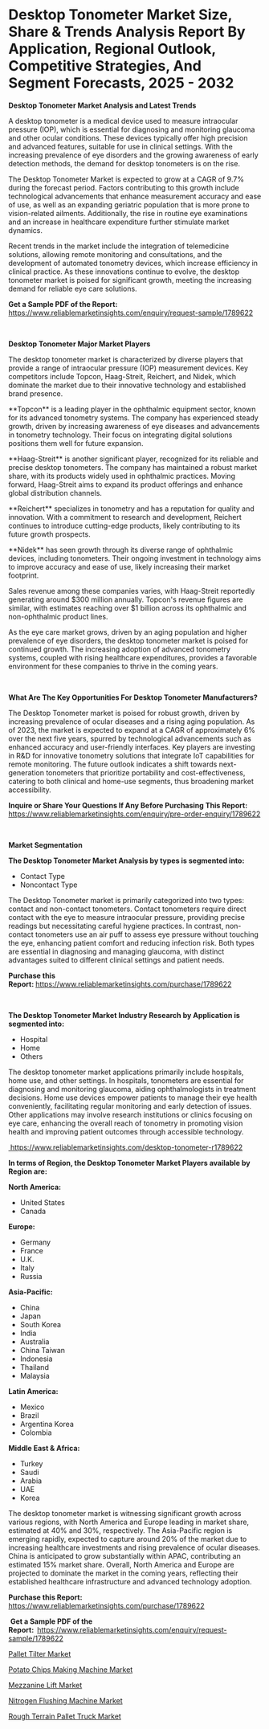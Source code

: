 <p><h1>Desktop Tonometer Market Size, Share & Trends Analysis Report By Application, Regional Outlook, Competitive Strategies, And Segment Forecasts, 2025 - 2032</h1></p><p><strong>Desktop Tonometer Market Analysis and Latest Trends</strong></p>
<p><p>A desktop tonometer is a medical device used to measure intraocular pressure (IOP), which is essential for diagnosing and monitoring glaucoma and other ocular conditions. These devices typically offer high precision and advanced features, suitable for use in clinical settings. With the increasing prevalence of eye disorders and the growing awareness of early detection methods, the demand for desktop tonometers is on the rise.</p><p>The Desktop Tonometer Market is expected to grow at a CAGR of 9.7% during the forecast period. Factors contributing to this growth include technological advancements that enhance measurement accuracy and ease of use, as well as an expanding geriatric population that is more prone to vision-related ailments. Additionally, the rise in routine eye examinations and an increase in healthcare expenditure further stimulate market dynamics.</p><p>Recent trends in the market include the integration of telemedicine solutions, allowing remote monitoring and consultations, and the development of automated tonometry devices, which increase efficiency in clinical practice. As these innovations continue to evolve, the desktop tonometer market is poised for significant growth, meeting the increasing demand for reliable eye care solutions.</p></p>
<p><strong>Get a Sample PDF of the Report:&nbsp;</strong> <a href="https://www.reliablemarketinsights.com/enquiry/request-sample/1789622?utm_campaign=3571&utm_medium=2&utm_source=Github&utm_content=ia&utm_term=25032025&utm_id=desktop-tonometer">https://www.reliablemarketinsights.com/enquiry/request-sample/1789622</a></p>
<p>&nbsp;</p>
<p><strong>Desktop Tonometer Major Market Players</strong></p>
<p><p>The desktop tonometer market is characterized by diverse players that provide a range of intraocular pressure (IOP) measurement devices. Key competitors include Topcon, Haag-Streit, Reichert, and Nidek, which dominate the market due to their innovative technology and established brand presence.</p><p>**Topcon** is a leading player in the ophthalmic equipment sector, known for its advanced tonometry systems. The company has experienced steady growth, driven by increasing awareness of eye diseases and advancements in tonometry technology. Their focus on integrating digital solutions positions them well for future expansion.</p><p>**Haag-Streit** is another significant player, recognized for its reliable and precise desktop tonometers. The company has maintained a robust market share, with its products widely used in ophthalmic practices. Moving forward, Haag-Streit aims to expand its product offerings and enhance global distribution channels.</p><p>**Reichert** specializes in tonometry and has a reputation for quality and innovation. With a commitment to research and development, Reichert continues to introduce cutting-edge products, likely contributing to its future growth prospects.</p><p>**Nidek** has seen growth through its diverse range of ophthalmic devices, including tonometers. Their ongoing investment in technology aims to improve accuracy and ease of use, likely increasing their market footprint.</p><p>Sales revenue among these companies varies, with Haag-Streit reportedly generating around $300 million annually. Topcon's revenue figures are similar, with estimates reaching over $1 billion across its ophthalmic and non-ophthalmic product lines.</p><p>As the eye care market grows, driven by an aging population and higher prevalence of eye disorders, the desktop tonometer market is poised for continued growth. The increasing adoption of advanced tonometry systems, coupled with rising healthcare expenditures, provides a favorable environment for these companies to thrive in the coming years.</p></p>
<p>&nbsp;</p>
<p><strong>What Are The Key Opportunities For Desktop Tonometer Manufacturers?</strong></p>
<p><p>The Desktop Tonometer market is poised for robust growth, driven by increasing prevalence of ocular diseases and a rising aging population. As of 2023, the market is expected to expand at a CAGR of approximately 6% over the next five years, spurred by technological advancements such as enhanced accuracy and user-friendly interfaces. Key players are investing in R&D for innovative tonometry solutions that integrate IoT capabilities for remote monitoring. The future outlook indicates a shift towards next-generation tonometers that prioritize portability and cost-effectiveness, catering to both clinical and home-use segments, thus broadening market accessibility.</p></p>
<p><strong>Inquire or Share Your Questions If Any Before Purchasing This Report:</strong> <a href="https://www.reliablemarketinsights.com/enquiry/pre-order-enquiry/1789622?utm_campaign=3571&utm_medium=2&utm_source=Github&utm_content=ia&utm_term=25032025&utm_id=desktop-tonometer">https://www.reliablemarketinsights.com/enquiry/pre-order-enquiry/1789622</a></p>
<p>&nbsp;</p>
<p><strong>Market Segmentation</strong></p>
<p><strong>The Desktop Tonometer Market Analysis by types is segmented into:</strong></p>
<p><ul><li>Contact Type</li><li>Noncontact Type</li></ul></p>
<p><p>The Desktop Tonometer market is primarily categorized into two types: contact and non-contact tonometers. Contact tonometers require direct contact with the eye to measure intraocular pressure, providing precise readings but necessitating careful hygiene practices. In contrast, non-contact tonometers use an air puff to assess eye pressure without touching the eye, enhancing patient comfort and reducing infection risk. Both types are essential in diagnosing and managing glaucoma, with distinct advantages suited to different clinical settings and patient needs.</p></p>
<p><strong>Purchase this Report:&nbsp;</strong><a href="https://www.reliablemarketinsights.com/purchase/1789622?utm_campaign=3571&utm_medium=2&utm_source=Github&utm_content=ia&utm_term=25032025&utm_id=desktop-tonometer">https://www.reliablemarketinsights.com/purchase/1789622</a></p>
<p>&nbsp;</p>
<p><strong>The Desktop Tonometer Market Industry Research by Application is segmented into:</strong></p>
<p><ul><li>Hospital</li><li>Home</li><li>Others</li></ul></p>
<p><p>The desktop tonometer market applications primarily include hospitals, home use, and other settings. In hospitals, tonometers are essential for diagnosing and monitoring glaucoma, aiding ophthalmologists in treatment decisions. Home use devices empower patients to manage their eye health conveniently, facilitating regular monitoring and early detection of issues. Other applications may involve research institutions or clinics focusing on eye care, enhancing the overall reach of tonometry in promoting vision health and improving patient outcomes through accessible technology.</p></p>
<p><a href="https://www.reliablemarketinsights.com/desktop-tonometer-r1789622?utm_campaign=3571&utm_medium=2&utm_source=Github&utm_content=ia&utm_term=25032025&utm_id=desktop-tonometer">&nbsp;https://www.reliablemarketinsights.com/desktop-tonometer-r1789622</a></p>
<p><strong>In terms of Region, the Desktop Tonometer Market Players available by Region are:</strong></p>
<p>
    <p> <strong> North America: </strong>
        <ul>
            <li>United States</li>
            <li>Canada</li>
        </ul>
        </p> 
    <p> <strong> Europe: </strong>
        <ul>
            <li>Germany</li>
            <li>France</li>
            <li>U.K.</li>
            <li>Italy</li>
            <li>Russia</li>
        </ul>
        </p> 
    <p> <strong> Asia-Pacific: </strong>
        <ul>
            <li>China</li>
            <li>Japan</li>
            <li>South Korea</li>
            <li>India</li>
            <li>Australia</li>
            <li>China Taiwan</li>
            <li>Indonesia</li>
            <li>Thailand</li>
            <li>Malaysia</li>
        </ul>
        </p> 
    <p> <strong> Latin America: </strong>
        <ul>
            <li>Mexico</li>
            <li>Brazil</li>
            <li>Argentina Korea</li>
            <li>Colombia</li>
        </ul>
        </p> 
    <p> <strong> Middle East & Africa: </strong>
        <ul>
            <li>Turkey</li>
            <li>Saudi</li>
            <li>Arabia</li>
            <li>UAE</li>
            <li>Korea</li>
        </ul>
    </p>
    </p>
<p><p>The desktop tonometer market is witnessing significant growth across various regions, with North America and Europe leading in market share, estimated at 40% and 30%, respectively. The Asia-Pacific region is emerging rapidly, expected to capture around 20% of the market due to increasing healthcare investments and rising prevalence of ocular diseases. China is anticipated to grow substantially within APAC, contributing an estimated 15% market share. Overall, North America and Europe are projected to dominate the market in the coming years, reflecting their established healthcare infrastructure and advanced technology adoption.</p></p>
<p><strong>Purchase this Report: </strong><a href="https://www.reliablemarketinsights.com/purchase/1789622?utm_campaign=3571&utm_medium=2&utm_source=Github&utm_content=ia&utm_term=25032025&utm_id=desktop-tonometer">https://www.reliablemarketinsights.com/purchase/1789622</a></p>
<p>&nbsp;<strong>Get a Sample PDF of the Report:&nbsp;&nbsp;</strong><a href="https://www.reliablemarketinsights.com/enquiry/request-sample/1789622?utm_campaign=3571&utm_medium=2&utm_source=Github&utm_content=ia&utm_term=25032025&utm_id=desktop-tonometer">https://www.reliablemarketinsights.com/enquiry/request-sample/1789622</a></p>
<p><strong></strong></p>
<p><p><a href="https://www.linkedin.com/pulse/projected-growth-pallet-tilter-market-2025-2032-114-cagr-wox8f?utm_campaign=3571&utm_medium=2&utm_source=Github&utm_content=ia&utm_term=25032025&utm_id=desktop-tonometer">Pallet Tilter Market</a></p><p><a href="https://www.linkedin.com/pulse/study-global-potato-chips-making-machine-market-emphasis-ioide?utm_campaign=3571&utm_medium=2&utm_source=Github&utm_content=ia&utm_term=25032025&utm_id=desktop-tonometer">Potato Chips Making Machine Market</a></p><p><a href="https://www.linkedin.com/pulse/mezzanine-lift-market-analysis-report-driving-forces-key-5d53f?utm_campaign=3571&utm_medium=2&utm_source=Github&utm_content=ia&utm_term=25032025&utm_id=desktop-tonometer">Mezzanine Lift Market</a></p><p><a href="https://www.linkedin.com/pulse/market-dynamics-nitrogen-flushing-machine-industry-forecast-g9l6e?utm_campaign=3571&utm_medium=2&utm_source=Github&utm_content=ia&utm_term=25032025&utm_id=desktop-tonometer">Nitrogen Flushing Machine Market</a></p><p><a href="https://www.linkedin.com/pulse/rough-terrain-pallet-truck-industry-forecast-report-key-v2ltf?utm_campaign=3571&utm_medium=2&utm_source=Github&utm_content=ia&utm_term=25032025&utm_id=desktop-tonometer">Rough Terrain Pallet Truck Market</a></p></p>